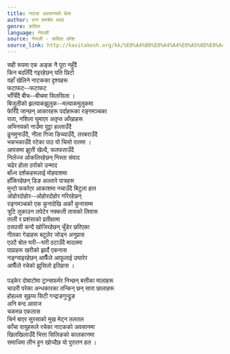 ```yaml
---
title: नाटक अवसानको बेला
author: रत्न शमशेर थापा
genre: कविता
language: नेपाली
source: नेपाली - कविता कोश
source_link: http://kavitakosh.org/kk/%E0%A4%B0%E0%A4%A4%E0%A5%8D%E0%A4%A8_%E0%A4%B6%E0%A4%AE%E0%A4%B6%E0%A5%87%E0%A4%B0_%E0%A4%A5%E0%A4%BE%E0%A4%AA%E0%A4%BE
---
```


सही रूपमा एक अङ्क नै पूरा नहुँदै  
किन बदलिँदै गइरहेछन् यति छिटो  
यहाँ खेलिने नाटकका दृश्यहरू  
फटाफट--फटाफट  
भाँचिँदै बीच--बीचमा सिलसिला ।  
बिजुलीको झल्याकझुलुक--मल्याकमुलुकमा  
फेरिँदै जान्छन् आकारहरू पर्दाहरूका रङ्गमञ्चका  
राता, नशिला घुमाएर अतृप्त आँखाहरू  
अभिनयको नाउँमा पुट्ठा हल्लाउँदै  
ढुनमुनाउँदै, नीला गिजा ङिच्याउँदै, लरबराउँदै  
भकभकाउँदै रटेका पाठ यो चिसो रातमा ।  
आपसमा झुत्ती खेल्दै, फतफताउँदै  
निर्लज्ज ओकलिरहेछन् निस्ता संवाद  
चढेर होला ठर्राको उन्माद  
बाँध्न दर्शकहरूलाई मोहपाशमा  
हाँकिरहेछन् डिङ अल्लारे पात्रहरू  
मुन्टो फर्काएर आकाशमा नचाउँदै बिटुला हात  
ओहोरदोहोर--ओहोरदोहोर गरिरहेछन्  
रङ्गमञ्चको एक कुनादेखि अर्को कुनासम्म  
त्रुटि लुकाउन लपेटेर नक्कली तासको लिवास  
ताली र प्रशंसाको प्रतीक्षामा  
ठसठसी कन्दै खोजिरहेछन् चुँडेर छरिएका  
गीतका गेडाहरू बटुलेर जोड्न अनुप्रास  
एउटै बोल घरी--घरी ठटाउँदै मादलमा  
पाप्राहरू खरीको झार्दै एकनास  
नङ्ग्याइरहेछन् आफैँले आफूलाई उघारेर  
आफैँले रचेको झुसिलो इतिहास ।  
   
पड्केर दोबाटोमा ट्रान्सफर्मर निभ्छन् बत्तीका मालाहरू  
चाउरी परेका अन्धकारका तन्किन् छन् सारा छालाहरू  
होहल्ला सुइय्य सिटी गन्द्राङगुन्द्रुङ  
अनि बन्द आवाज  
चकमन्न एकलास  
चिर्न बाएर सुरसाको मुख मेट्न तलतल  
काँचा वायुहरूले रचेका नाटकको अवसानमा  
खिलखिलाउँदै भित्ता सिलिङको कालकानमा  
समाधिमा लीन हुन खोज्दैछ यो पुरातन हल ।

